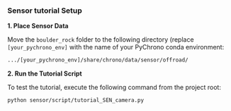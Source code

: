 ### Sensor tutorial Setup 

**1. Place Sensor Data**

Move the `boulder_rock` folder to the following directory (replace `[your_pychrono_env]` with the name of your PyChrono conda environment:

```bash
.../[your_pychrono_env]/share/chrono/data/sensor/offroad/
```

**2. Run the Tutorial Script**

To test the tutorial, execute the following command from the project root:

```bash
python sensor/script/tutorial_SEN_camera.py
```